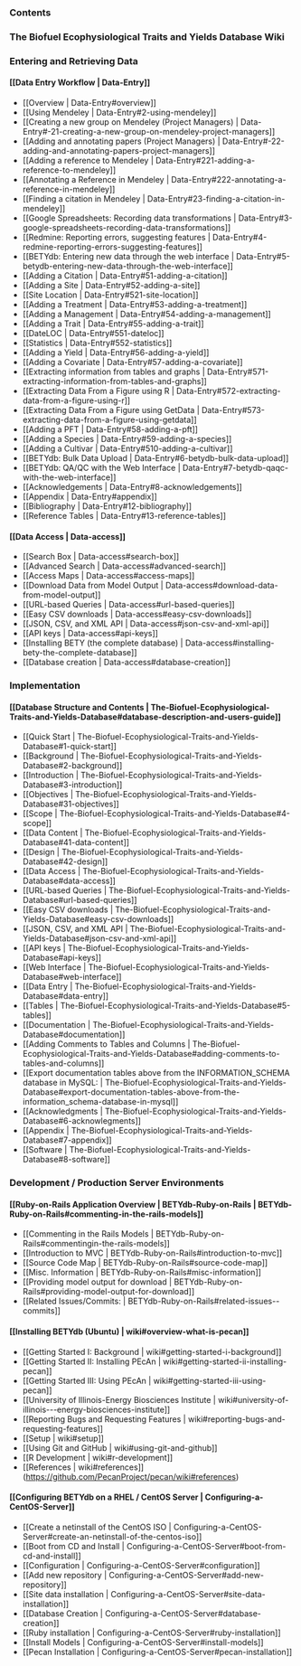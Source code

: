 ### Contents


### The Biofuel Ecophysiological Traits and Yields Database Wiki


### Entering and Retrieving Data 


#### [[Data Entry Workflow | Data-Entry]]

* [[Overview | Data-Entry#overview]]
* [[Using Mendeley | Data-Entry#2-using-mendeley]]
* [[Creating a new group on Mendeley (Project Managers) | Data-Entry#-21-creating-a-new-group-on-mendeley-project-managers]]
* [[Adding and annotating papers (Project Managers) | Data-Entry#-22-adding-and-annotating-papers-project-managers]]
* [[Adding a reference to Mendeley | Data-Entry#221-adding-a-reference-to-mendeley]]
* [[Annotating a Reference in Mendeley | Data-Entry#222-annotating-a-reference-in-mendeley]]
* [[Finding a citation in Mendeley | Data-Entry#23-finding-a-citation-in-mendeley]]
* [[Google Spreadsheets: Recording data transformations | Data-Entry#3-google-spreadsheets-recording-data-transformations]]
* [[Redmine: Reporting errors, suggesting features | Data-Entry#4-redmine-reporting-errors-suggesting-features]]
* [[BETYdb: Entering new data through the web interface | Data-Entry#5-betydb-entering-new-data-through-the-web-interface]]
* [[Adding a Citation | Data-Entry#51-adding-a-citation]]
* [[Adding a Site | Data-Entry#52-adding-a-site]]
* [[Site Location | Data-Entry#521-site-location]]
* [[Adding a Treatment | Data-Entry#53-adding-a-treatment]]
* [[Adding a Management | Data-Entry#54-adding-a-management]]
* [[Adding a Trait | Data-Entry#55-adding-a-trait]]
* [[DateLOC | Data-Entry#551-dateloc]]
* [[Statistics | Data-Entry#552-statistics]]
* [[Adding a Yield | Data-Entry#56-adding-a-yield]]
* [[Adding a Covariate | Data-Entry#57-adding-a-covariate]]
* [[Extracting information from tables and graphs | Data-Entry#571-extracting-information-from-tables-and-graphs]]
* [[Extracting Data From a Figure using R | Data-Entry#572-extracting-data-from-a-figure-using-r]]
* [[Extracting Data From a Figure using GetData | Data-Entry#573-extracting-data-from-a-figure-using-getdata]]
* [[Adding a PFT | Data-Entry#58-adding-a-pft]]
* [[Adding a Species | Data-Entry#59-adding-a-species]]
* [[Adding a Cultivar | Data-Entry#510-adding-a-cultivar]]
* [[BETYdb: Bulk Data Upload | Data-Entry#6-betydb-bulk-data-upload]]
* [[BETYdb: QA/QC with the Web Interface | Data-Entry#7-betydb-qaqc-with-the-web-interface]]
* [[Acknowledgements | Data-Entry#8-acknowledgements]]
* [[Appendix | Data-Entry#appendix]]
* [[Bibliography | Data-Entry#12-bibliography]]
* [[Reference Tables | Data-Entry#13-reference-tables]]



#### [[Data Access | Data-access]]

* [[Search Box | Data-access#search-box]]
* [[Advanced Search | Data-access#advanced-search]]
* [[Access Maps | Data-access#access-maps]]
* [[Download Data from Model Output | Data-access#download-data-from-model-output]]
* [[URL-based Queries | Data-access#url-based-queries]]
* [[Easy CSV downloads | Data-access#easy-csv-downloads]]
* [[JSON, CSV, and XML API | Data-access#json-csv-and-xml-api]]
* [[API keys | Data-access#api-keys]]
* [[Installing BETY (the complete database) | Data-access#installing-bety-the-complete-database]]
* [[Database creation | Data-access#database-creation]]



### Implementation



#### [[Database Structure and Contents | The-Biofuel-Ecophysiological-Traits-and-Yields-Database#database-description-and-users-guide]] 
* [[Quick Start | The-Biofuel-Ecophysiological-Traits-and-Yields-Database#1-quick-start]]
* [[Background | The-Biofuel-Ecophysiological-Traits-and-Yields-Database#2-background]]
* [[Introduction | The-Biofuel-Ecophysiological-Traits-and-Yields-Database#3-introduction]]
* [[Objectives | The-Biofuel-Ecophysiological-Traits-and-Yields-Database#31-objectives]]
* [[Scope | The-Biofuel-Ecophysiological-Traits-and-Yields-Database#4-scope]]
* [[Data Content | The-Biofuel-Ecophysiological-Traits-and-Yields-Database#41-data-content]]
* [[Design | The-Biofuel-Ecophysiological-Traits-and-Yields-Database#42-design]]
* [[Data Access | The-Biofuel-Ecophysiological-Traits-and-Yields-Database#data-access]]
* [[URL-based Queries | The-Biofuel-Ecophysiological-Traits-and-Yields-Database#url-based-queries]]
* [[Easy CSV downloads | The-Biofuel-Ecophysiological-Traits-and-Yields-Database#easy-csv-downloads]]
* [[JSON, CSV, and XML API | The-Biofuel-Ecophysiological-Traits-and-Yields-Database#json-csv-and-xml-api]]
* [[API keys | The-Biofuel-Ecophysiological-Traits-and-Yields-Database#api-keys]]
* [[Web Interface | The-Biofuel-Ecophysiological-Traits-and-Yields-Database#web-interface]]
* [[Data Entry | The-Biofuel-Ecophysiological-Traits-and-Yields-Database#data-entry]]
* [[Tables | The-Biofuel-Ecophysiological-Traits-and-Yields-Database#5-tables]]
* [[Documentation | The-Biofuel-Ecophysiological-Traits-and-Yields-Database#documentation]]
* [[Adding Comments to Tables and Columns | The-Biofuel-Ecophysiological-Traits-and-Yields-Database#adding-comments-to-tables-and-columns]]
* [[Export documentation tables above from the INFORMATION_SCHEMA database in MySQL: | The-Biofuel-Ecophysiological-Traits-and-Yields-Database#export-documentation-tables-above-from-the-information_schema-database-in-mysql]]
* [[Acknowledgments | The-Biofuel-Ecophysiological-Traits-and-Yields-Database#6-acknowlegments]]
* [[Appendix | The-Biofuel-Ecophysiological-Traits-and-Yields-Database#7-appendix]]
* [[Software | The-Biofuel-Ecophysiological-Traits-and-Yields-Database#8-software]]

### Development / Production Server Environments


#### [[Ruby-on-Rails Application Overview | BETYdb-Ruby-on-Rails | BETYdb-Ruby-on-Rails#commenting-in-the-rails-models]]
* [[Commenting in the Rails Models | BETYdb-Ruby-on-Rails#commentingin-the-rails-models]]
* [[Introduction to MVC | BETYdb-Ruby-on-Rails#introduction-to-mvc]]
* [[Source Code Map | BETYdb-Ruby-on-Rails#source-code-map]]
* [[Misc. Information | BETYdb-Ruby-on-Rails#misc-information]]
* [[Providing model output for download | BETYdb-Ruby-on-Rails#providing-model-output-for-download]]
* [[Related Issues/Commits: | BETYdb-Ruby-on-Rails#related-issues--commits]]

#### [[Installing BETYdb (Ubuntu) | wiki#overview-what-is-pecan]]
* [[Getting Started I: Background | wiki#getting-started-i-background]]
* [[Getting Started II: Installing PEcAn | wiki#getting-started-ii-installing-pecan]]
* [[Getting Started III: Using PEcAn | wiki#getting-started-iii-using-pecan]]
* [[University of Illinois-Energy Biosciences Institute | wiki#university-of-illinois---energy-biosciences-institute]]
* [[Reporting Bugs and Requesting Features | wiki#reporting-bugs-and-requesting-features]]
* [[Setup | wiki#setup]]
* [[Using Git and GitHub | wiki#using-git-and-github]]
* [[R Development | wiki#r-development]]
* [[References | wiki#references]]
(https://github.com/PecanProject/pecan/wiki#references)


#### [[Configuring BETYdb on a RHEL / CentOS Server | Configuring-a-CentOS-Server]]
* [[Create a netinstall of the CentOS ISO | Configuring-a-CentOS-Server#create-an-netinstall-of-the-centos-iso]]
* [[Boot from CD and Install | Configuring-a-CentOS-Server#boot-from-cd-and-install]]
* [[Configuration | Configuring-a-CentOS-Server#configuration]]
* [[Add new repository | Configuring-a-CentOS-Server#add-new-repository]]
* [[Site data installation | Configuring-a-CentOS-Server#site-data-installation]]
* [[Database Creation | Configuring-a-CentOS-Server#database-creation]]
* [[Ruby installation | Configuring-a-CentOS-Server#ruby-installation]]
* [[Install Models | Configuring-a-CentOS-Server#install-models]]
* [[Pecan Installation | Configuring-a-CentOS-Server#pecan-installation]]


